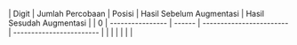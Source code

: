 | Digit | Jumlah Percobaan | Posisi | Hasil Sebelum Augmentasi | Hasil Sesudah Augmentasi |
| 0 | ---------------- | ------ | ------------------------ | ------------------------ |
|       |                  |        |                          |                          |